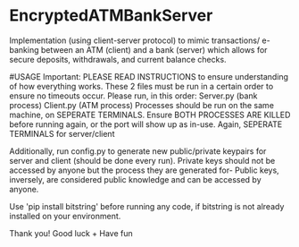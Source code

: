 # EncryptedATMBankServer
Implementation (using client-server protocol) to mimic transactions/ e-banking between an ATM (client) and a bank (server) which allows for secure deposits, withdrawals, and current balance checks.

#USAGE
Important: PLEASE READ INSTRUCTIONS to ensure understanding of how everything works.
These 2 files must be run in a certain order to ensure no timeouts occur.
Please run, in this order:
Server.py (bank process)
Client.py (ATM process)
Processes should be run on the same machine, on SEPERATE TERMINALS.
Ensure BOTH PROCESSES ARE KILLED before running again, or the port will show up as in-use. Again, SEPERATE TERMINALS for server/client

Additionally, run config.py to generate new public/private keypairs for server and client (should be done every run).
Private keys should not be accessed by anyone but the process they are generated for- Public keys,
inversely, are considered public knowledge and can be accessed by anyone.

Use 'pip install bitstring' before running any code, if bitstring is not already installed on your environment.

Thank you! Good luck + Have fun